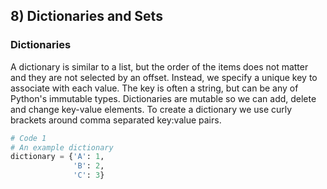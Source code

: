## 8) Dictionaries and Sets

### Dictionaries

A dictionary is similar to a list, but the order of the items does not matter and they are not selected by an offset. Instead, we specify a unique key to associate with each value. The key is often a string, but can be any of Python's immutable types. Dictionaries are mutable so we can add, delete and change key-value elements. To create a dictionary we use curly brackets around comma separated key:value pairs.

```python
# Code 1
# An example dictionary
dictionary = {'A': 1,
              'B': 2,
              'C': 3}
```